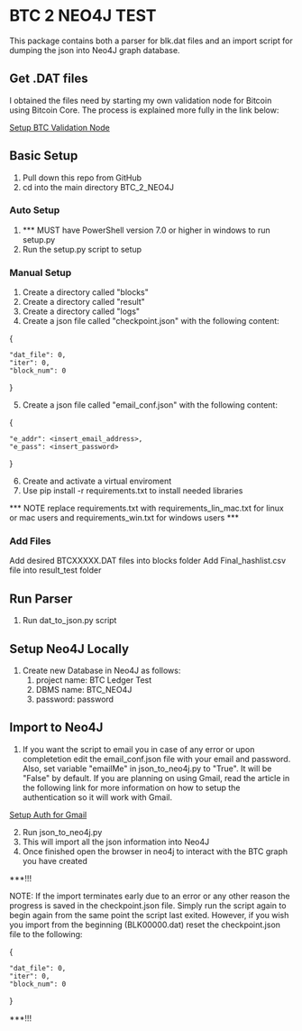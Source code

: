 # BTC 2 NEO4J TEST

This package contains both a parser for blk.dat files and an import script for dumping the json into Neo4J graph database.

## Get .DAT files

I obtained the files need by starting my own validation node for Bitcoin using Bitcoin Core. The process is explained more fully in the link below:

[Setup BTC Validation Node](https://link-url-here.org)

## Basic Setup

1. Pull down this repo from GitHub
2. cd into the main directory BTC_2_NEO4J

### Auto Setup

1. *** MUST have PowerShell version 7.0 or higher in windows to run setup.py
2. Run the setup.py script to setup

### Manual Setup

1. Create a directory called "blocks"
2. Create a directory called "result"
3. Create a directory called "logs"
4. Create a json file called "checkpoint.json" with the following content:

{

    "dat_file": 0,
    "iter": 0,
    "block_num": 0

}

5. Create a json file called "email_conf.json" with the following content:

{

    "e_addr": <insert_email_address>,
    "e_pass": <insert_password>

}

6. Create and activate a virtual enviroment
7. Use pip install -r requirements.txt to install needed libraries

*** NOTE replace requirements.txt with requirements_lin_mac.txt for linux or mac users and requirements_win.txt for windows users ***

### Add Files

Add desired BTCXXXXX.DAT files into blocks folder
Add Final_hashlist.csv file into result_test folder

## Run Parser

1. Run dat_to_json.py script

## Setup Neo4J Locally

1. Create new Database in Neo4J as follows:
   1. project name: BTC Ledger Test
   2. DBMS name: BTC_NEO4J
   3. password: password

## Import to Neo4J

1. If you want the script to email you in case of any error or upon completetion edit the email_conf.json file with your email and password. Also, set variable "emailMe" in json_to_neo4j.py to "True". It will be "False" by default. If you are planning on using Gmail, read the article in the following link for more information on how to setup the authentication so it will work with Gmail.

[Setup Auth for Gmail](https://leimao.github.io/blog/Python-Send-Gmail/)

2. Run json_to_neo4j.py
3. This will import all the json information into Neo4J
4. Once finished open the browser in neo4j to interact with the BTC graph you have created

***!!!

NOTE: If the import terminates early due to an error or any other reason the progress is saved in the checkpoint.json file. Simply run the script again to begin again from the same point the script last exited. However, if you wish you import from the beginning (BLK00000.dat) reset the checkpoint.json file to the following:

{

    "dat_file": 0,
    "iter": 0,
    "block_num": 0

}

***!!!
